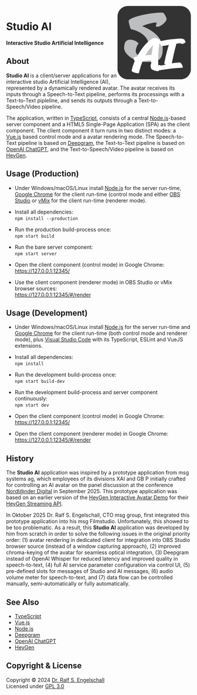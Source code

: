 
<img src="https://raw.githubusercontent.com/rse/studio-ai/master/res/app-icon.svg" width="200" align="right" alt=""/>

Studio AI
=========

**Interactive Studio Artificial Intelligence**

About
-----

**Studio AI** is a client/server applications for an interactive
studio Artificial Intelligence (AI), represented by a dynamically
rendered avatar. The avatar receives its inputs through a Speech-to-Text
pipeline, performs its processings with a Text-to-Text pipleline, and
sends its outputs through a Text-to-Speech/Video pipeline.

The application, written in [TypeScript](https://www.typescriptlang.org/),
consists of a central [Node.js](https://nodejs.org)-based server component and
a HTML5 Single-Page Application (SPA) as the client component.
The client component it turn runs in two distinct modes: a
[Vue.js](https://vuejs.org/) based control mode and a avatar rendering mode.
The Speech-to-Text pipeline is based on [Deepgram](https://deepgram.com),
the Text-to-Text pipeline is based on [OpenAI ChatGPT](https://chatgpt.com),
and the Text-to-Speech/Video pipeline is based on [HeyGen](https://heygen.com).

Usage (Production)
------------------

- Under Windows/macOS/Linux install [Node.js](https://nodejs.org)
  for the server run-time, [Google Chrome](https://www.google.com/chrome)
  for the client run-time (control mode and either [OBS Studio](https://obsproject.com)
  or [vMix](https://www.vmix.com) for the client run-time (renderer mode).

- Install all dependencies:<br/>
  `npm install --production`

- Run the production build-process once:<br/>
  `npm start build`

- Run the bare server component:<br/>
  `npm start server`

- Open the client component (control mode) in Google Chrome:<br/>
  https://127.0.0.1:12345/

- Use the client component (renderer mode) in OBS Studio or vMix browser sources:<br/>
  https://127.0.0.1:12345/#/render

Usage (Development)
-------------------

- Under Windows/macOS/Linux install [Node.js](https://nodejs.org)
  for the server run-time and [Google Chrome](https://www.google.com/chrome)
  for the client run-time (both control mode and renderer mode),
  plus [Visual Studio Code](https://code.visualstudio.com/) with its
  TypeScript, ESLint and VueJS extensions.

- Install all dependencies:<br/>
  `npm install`

- Run the development build-process once:<br/>
  `npm start build-dev`

- Run the development build-process and server component continuously:<br/>
  `npm start dev`

- Open the client component (control mode) in Google Chrome:<br/>
  https://127.0.0.1:12345/

- Open the client component (renderer mode) in Google Chrome:<br/>
  https://127.0.0.1:12345/#/render

History
-------

The **Studio AI** application was inspired by a prototype application
from msg systems ag, which employees of its divisions XAI and GB P
initially crafted for controlling an AI avatar on the panel discussion at the
conference [Nordl@nder Digital](https://www.nordlaender-digital.de/) in September 2025.
This prototype application was based on an earlier version of the
[HeyGen Interactive Avatar Demo](https://github.com/HeyGen-Official/InteractiveAvatarNextJSDemo)
for their [HeyGen Streaming API](https://github.com/HeyGen-Official/StreamingAvatarSDK).

In Oktober 2025 Dr. Ralf S. Engelschall, CTO msg group, first integrated this
prototype application into his msg Filmstudio. Unfortunately, this showed to be
too problematic. As a result, this **Studio AI** application was developed by him
from scratch in order to solve the following issues in the original priority order:
(1) avatar rendering in dedicated client for integration into OBS Studio browser source (instead of a window capturing approach),
(2) improved chroma-keying of the avatar for seamless optical integration,
(3) Deepgram instead of OpenAI Whisper for reduced latency and improved quality in speech-to-text,
(4) full AI service parameter configuration via control UI,
(5) pre-defined slots for messages of Studio and AI messages,
(6) audio volume meter for speech-to-text, and
(7) data flow can be controlled manually, semi-automatically or fully automatically.

See Also
--------

- [TypeScript](https://www.typescriptlang.org/)
- [Vue.js](https://vuejs.org/)
- [Node.js](https://nodejs.org)
- [Deepgram](https://deepgram.com)
- [OpenAI ChatGPT](https://chatgpt.com)
- [HeyGen](https://heygen.com)

Copyright & License
-------------------

Copyright &copy; 2024 [Dr. Ralf S. Engelschall](mailto:rse@engelschall.com)<br/>
Licensed under [GPL 3.0](https://spdx.org/licenses/GPL-3.0-only)

